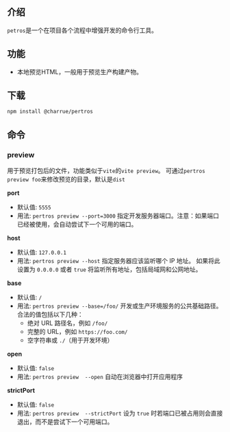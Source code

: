 ## 介绍

`petros`是一个在项目各个流程中增强开发的命令行工具。



## 功能

- 本地预览HTML，一般用于预览生产构建产物。

## 下载

```bash
npm install @charrue/pertros
```



## 命令

### preview
用于预览打包后的文件，功能类似于`vite`的`vite preview`。
可通过`pertros preview foo`来修改预览的目录，默认是`dist`


**port**
- 默认值: `5555`
- 用法: `pertros preview --port=3000`
  指定开发服务器端口。注意：如果端口已经被使用，会自动尝试下一个可用的端口。



**host**
- 默认值: `127.0.0.1`
- 用法: `pertros preview --host`
  指定服务器应该监听哪个 IP 地址。 如果将此设置为 `0.0.0.0` 或者 `true` 将监听所有地址，包括局域网和公网地址。



**base**
- 默认值: `/`
- 用法: `pertros preview --base=/foo/`
  开发或生产环境服务的公共基础路径。合法的值包括以下几种：
  - 绝对 URL 路径名，例如 `/foo/`
  - 完整的 URL，例如 `https://foo.com/`
  - 空字符串或 `./`（用于开发环境）



**open**
- 默认值: `false`
- 用法: `pertros preview  --open`
  自动在浏览器中打开应用程序



**strictPort**
- 默认值: `false`
- 用法: `pertros preview  --strictPort`
  设为 `true` 时若端口已被占用则会直接退出，而不是尝试下一个可用端口。



